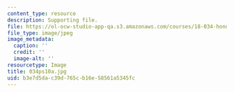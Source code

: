 ```yaml
---
content_type: resource
description: Supporting file.
file: https://ol-ocw-studio-app-qa.s3.amazonaws.com/courses/18-034-honors-differential-equations-spring-2004/b3e7d5dac39d765cb16e58561a5345fc_034ps10a.jpg
file_type: image/jpeg
image_metadata:
  caption: ''
  credit: ''
  image-alt: ''
resourcetype: Image
title: 034ps10a.jpg
uid: b3e7d5da-c39d-765c-b16e-58561a5345fc
---
```

